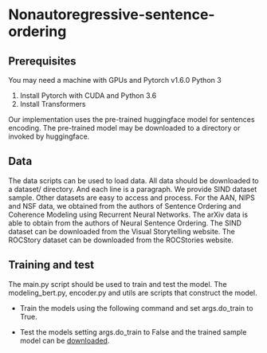 # Nonautoregressive-sentence-ordering

## Prerequisites
You may need a machine with GPUs and Pytorch v1.6.0 Python 3

1. Install Pytorch with CUDA and Python 3.6
2. Install Transformers 

Our implementation uses the pre-trained huggingface model for sentences encoding. 
The pre-trained model may be downloaded to a directory or invoked by huggingface.

## Data

The data scripts can be used to load data. 
All data should be downloaded to a dataset/ directory. And each line is a paragraph. We provide SIND dataset sample. Other datasets are easy to access and process. 
For the AAN, NIPS and NSF data, we obtained from the authors of Sentence Ordering and Coherence Modeling using Recurrent Neural Networks. The arXiv data is able to obtain from the authors of Neural Sentence Ordering. 
The SIND dataset can be downloaded from the Visual Storytelling website.  The ROCStory dataset can be downloaded from the ROCStories website.

## Training and test
The main.py script should be used to train and test the model. The modeling_bert.py, encoder.py and utils are scripts that construct the model. 

* Train the models using the following command and set args.do_train to True.

+ Test the models setting args.do_train to False and the trained sample model can be [downloaded](https://drive.google.com/file/d/1cdlkbZe-oNHKnGNFGDUeynItv2Sq-fHk/view?usp=sharing).

